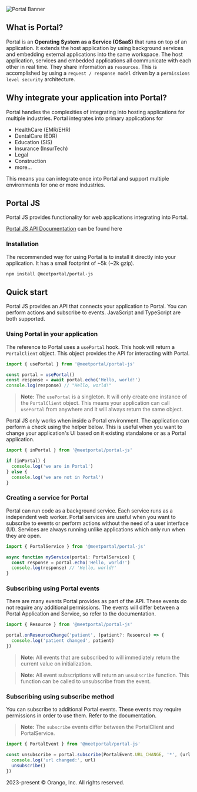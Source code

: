 ![Portal Banner](https://portal-js.meetportal.com/media/portal_banner.png)

## What is Portal?

Portal is an **Operating System as a Service (OSaaS)** that runs on top of an application. It extends the host application by using background services and embedding external applications into the same workspace. The host application, services and embedded applications all communicate with each other in real time. They share information as `resources`. This is accomplished by using a `request / response model` driven by a `permissions level security` architecture.

## Why integrate your application into Portal?

Portal handles the complexities of integrating into hosting applications for multiple industries. Portal integrates into primary applications for

- HealthCare (EMR/EHR)
- DentalCare (EDR)
- Education (SIS)
- Insurance (InsurTech)
- Legal
- Construction
- more...

This means you can integrate once into Portal and support multiple environments for one or more industries.

## Portal JS

Portal JS provides functionality for web applications integrating into Portal.

[Portal JS API Documentation](https://portal-js.meetportal.com/) can be found here

### Installation

The recommended way for using Portal is to install it directly into your application. It has a small footprint of ~5k (~2k gzip).

```bash
npm install @meetportal/portal-js
```

<!--
### CDN

If you prefer, you can add Portal JS as a script in the head of your HTML page. You won't get the autocompletion as you would if you installed it directly into your application.

```html
<script src="https://jsdelivr.com/@meetportal/portal.js"></script>
``` -->

## Quick start

Portal JS provides an API that connects your application to Portal. You can perform actions and subscribe to events. JavaScript and TypeScript are both supported.

### Using Portal in your application

The reference to Portal uses a `usePortal` hook. This hook will return a `PortalClient` object. This object provides the API for interacting with Portal.

```typescript
import { usePortal } from '@meetportal/portal-js'

const portal = usePortal()
const response = await portal.echo('Hello, world!')
console.log(response) // "Hello, world!"
```

> **Note:** The `usePortal` is a singleton. It will only create one instance of the `PortalClient` object. This means your application can call `usePortal` from anywhere and it will always return the same object.

Portal JS only works when inside a Portal environment. The application can perform a check using the helper below. This is useful when you want to change your application's UI based on it existing standalone or as a Portal application.

```typescript
import { inPortal } from '@meetportal/portal-js'

if (inPortal) {
  console.log('we are in Portal')
} else {
  console.log('we are not in Portal')
}
```

### Creating a service for Portal

Portal can run code as a background service. Each service runs as a independent web worker. Portal services are useful when you want to subscribe to events or perform actions without the need of a user interface (UI). Services are always running unlike applications which only run when they are open.

```typescript
import { PortalService } from '@meetportal/portal-js'

async function myService(portal: PortalService) {
  const response = portal.echo('Hello, world!')
  console.log(response) // 'Hello, world!'
}
```

### Subscribing using Portal events

There are many events Portal provides as part of the API. These events do not require any additional permissions. The events will differ between a Portal Application and Service, so refer to the documentation.

```typescript
import { Resource } from '@meetportal/portal-js'

portal.onResourceChange('patient', (patient?: Resource) => {
  console.log('patient changed', patient)
})
```

> **Note:** All events that are subscribed to will immediately return the current value on initialization.

> **Note:** All event subscriptions will return an `unsubscribe` function. This function can be called to unsubscribe from the event.

### Subscribing using subscribe method

You can subscribe to additional Portal events. These events may require permissions in order to use them. Refer to the documentation.

> **Note:** The `subscribe` events differ between the PortalClient and PortalService.

```typescript
import { PortalEvent } from '@meetportal/portal-js'

const unsubscribe = portal.subscribe(PortalEvent.URL_CHANGE, '*', (url: string) => {
  console.log('url changed:', url)
  unsubscribe()
})
```

<div class="footer">2023-present &copy; Orango, Inc. All rights reserved.</div>
